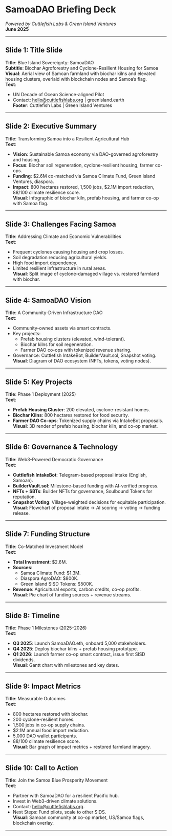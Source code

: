 # SamoaDAO Briefing Deck
*Powered by Cuttlefish Labs & Green Island Ventures*  
**June 2025**

---

## Slide 1: Title Slide
**Title**: Blue Island Sovereignty: SamoaDAO  
**Subtitle**: Biochar Agroforestry and Cyclone-Resilient Housing for Samoa  
**Visual**: Aerial view of Samoan farmland with biochar kilns and elevated housing clusters, overlaid with blockchain nodes and Samoa’s flag.  
**Text**:  
- UN Decade of Ocean Science-aligned Pilot  
- Contact: [hello@cuttlefishlabs.org](mailto:hello@cuttlefishlabs.org) | greenisland.earth  
**Footer**: Cuttlefish Labs | Green Island Ventures

---

## Slide 2: Executive Summary
**Title**: Transforming Samoa into a Resilient Agricultural Hub  
**Text**:  
- **Vision**: Sustainable Samoa economy via DAO-governed agroforestry and housing.  
- **Focus**: Biochar soil regeneration, cyclone-resilient housing, farmer co-ops.  
- **Funding**: $2.6M co-matched via Samoa Climate Fund, Green Island Ventures, diaspora.  
- **Impact**: 800 hectares restored, 1,500 jobs, $2.1M import reduction, 88/100 climate resilience score.  
**Visual**: Infographic of biochar kiln, prefab housing, and farmer co-op with Samoa flag.

---

## Slide 3: Challenges Facing Samoa
**Title**: Addressing Climate and Economic Vulnerabilities  
**Text**:  
- Frequent cyclones causing housing and crop losses.  
- Soil degradation reducing agricultural yields.  
- High food import dependency.  
- Limited resilient infrastructure in rural areas.  
**Visual**: Split image of cyclone-damaged village vs. restored farmland with biochar.  

---

## Slide 4: SamoaDAO Vision
**Title**: A Community-Driven Infrastructure DAO  
**Text**:  
- Community-owned assets via smart contracts.  
- Key projects:  
  - Prefab housing clusters (elevated, wind-tolerant).  
  - Biochar kilns for soil regeneration.  
  - Farmer DAO co-ops with tokenized revenue sharing.  
- Governance: Cuttlefish IntakeBot, BuilderVault.sol, Snapshot voting.  
**Visual**: Diagram of DAO ecosystem (NFTs, tokens, voting nodes).

---

## Slide 5: Key Projects
**Title**: Phase 1 Deployment (2025)  
**Text**:  
- **Prefab Housing Cluster**: 200 elevated, cyclone-resistant homes.  
- **Biochar Kilns**: 800 hectares restored for food security.  
- **Farmer DAO Co-ops**: Tokenized supply chains via IntakeBot proposals.  
**Visual**: 3D render of prefab housing, biochar kiln, and co-op market.

---

## Slide 6: Governance & Technology
**Title**: Web3-Powered Democratic Governance  
**Text**:  
- **Cuttlefish IntakeBot**: Telegram-based proposal intake (English, Samoan).  
- **BuilderVault.sol**: Milestone-based funding with AI-verified progress.  
- **NFTs + SBTs**: Builder NFTs for governance, Soulbound Tokens for reputation.  
- **Snapshot Voting**: Village-weighted decisions for equitable participation.  
**Visual**: Flowchart of proposal intake → AI scoring → voting → funding release.

---

## Slide 7: Funding Structure
**Title**: Co-Matched Investment Model  
**Text**:  
- **Total Investment**: $2.6M.  
- **Sources**:  
  - Samoa Climate Fund: $1.3M.  
  - Diaspora AgroDAO: $800K.  
  - Green Island SISD Tokens: $500K.  
- **Revenue**: Agricultural exports, carbon credits, co-op profits.  
**Visual**: Pie chart of funding sources + revenue streams.

---

## Slide 8: Timeline
**Title**: Phase 1 Milestones (2025–2026)  
**Text**:  
- **Q3 2025**: Launch SamoaDAO.eth, onboard 5,000 stakeholders.  
- **Q4 2025**: Deploy biochar kilns + prefab housing prototype.  
- **Q1 2026**: Launch farmer co-op smart contract, issue first SISD dividends.  
**Visual**: Gantt chart with milestones and key dates.

---

## Slide 9: Impact Metrics
**Title**: Measurable Outcomes  
**Text**:  
- 800 hectares restored with biochar.  
- 200 cyclone-resilient homes.  
- 1,500 jobs in co-op supply chains.  
- $2.1M annual food import reduction.  
- 5,000 DAO wallet participants.  
- 88/100 climate resilience score.  
**Visual**: Bar graph of impact metrics + restored farmland imagery.

---

## Slide 10: Call to Action
**Title**: Join the Samoa Blue Prosperity Movement  
**Text**:  
- Partner with SamoaDAO for a resilient Pacific hub.  
- Invest in Web3-driven climate solutions.  
- Contact: [hello@cuttlefishlabs.org](mailto:hello@cuttlefishlabs.org).  
- Next Steps: Fund pilots, scale to other SIDS.  
**Visual**: Samoan community at co-op market, US/Samoa flags, blockchain overlay.

---